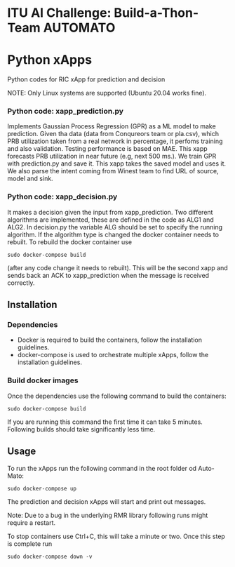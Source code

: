 # ITU AI Challenge: Build-a-Thon- Team AUTOMATO

# Python xApps
Python codes  for RIC xApp for prediction and decision

NOTE: Only Linux systems are supported (Ubuntu 20.04 works fine).

### Python code: xapp_prediction.py 

Implements Gaussian Process Regression (GPR) as a ML model to make prediction. Given tha data (data from Conqureors team or pla.csv), which PRB utilization taken from a real network in percentage, it perfoms training and also validation. Testing performance is based on MAE. This xapp forecasts PRB utilization in near future (e.g, next 500 ms.). We train GPR with prediction.py and save it. This xapp takes the saved model and uses it. We also parse the intent coming from Winest team to find URL of source, model and sink.

### Python code: xapp_decision.py 

It makes a decision given the input from xapp_prediction. Two different algorithms are implemented, these are defined in the code as ALG1 and ALG2. In decision.py the variable ALG should be set to specify the running algorithm. If the algorithm type is changed the docker container needs to rebuilt. To rebuild the docker container use
```
sudo docker-compose build
```
(after any code change it needs to rebuilt). This will be the second xapp and sends back an ACK to xapp_prediction when the message is received correctly. 

## Installation

### Dependencies
- Docker is required to build the containers, follow the installation guidelines.
- docker-compose is used to orchestrate multiple xApps, follow the installation guidelines.

### Build docker images
Once the dependencies use the following command to build the containers:
```
sudo docker-compose build
```
If you are running this command the first time it can take 5 minutes. Following builds should take significantly less time.

## Usage
To run the xApps run the following command in the root folder od Auto-Mato:
```
sudo docker-compose up
```
The prediction and decision xApps will start and print out messages.

Note: Due to a bug in the underlying RMR library following runs might require a restart.

To stop containers use Ctrl+C, this will take a minute or two. Once this step is complete run
```
sudo docker-compose down -v
```
